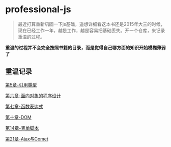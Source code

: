 # professional-js

> 最近打算重新巩固一下js基础，遥想详细看这本书还是2015年大三的时候，现在已经工作一年，越是工作，越是容易把基础丢失。开一个仓库，来记录重温的过程。

**重温的过程并不会完全按照书籍的目录，而是觉得自己哪方面的知识开始模糊薄弱了**

## 重温记录

[第5章-引用类型](https://github.com/qianlongo/professional-js/blob/master/%E7%AC%AC5%E7%AB%A0-%E5%BC%95%E7%94%A8%E7%B1%BB%E5%9E%8B.md)

[第六章-面向对象的程序设计](https://github.com/qianlongo/professional-js/blob/master/%E7%AC%AC%E5%85%AD%E7%AB%A0-%E9%9D%A2%E5%90%91%E5%AF%B9%E8%B1%A1%E7%9A%84%E7%A8%8B%E5%BA%8F%E8%AE%BE%E8%AE%A1.md)

[第七章-函数表达式](https://github.com/qianlongo/professional-js/blob/master/%E7%AC%AC%E4%B8%83%E7%AB%A0-%E5%87%BD%E6%95%B0%E8%A1%A8%E8%BE%BE%E5%BC%8F.md)

[第十章-DOM](https://github.com/qianlongo/professional-js/blob/master/%E7%AC%AC%E5%8D%81%E7%AB%A0-DOM.md)

[第14章-表单脚本](https://github.com/qianlongo/professional-js/blob/master/%E7%AC%AC14%E7%AB%A0-%E8%A1%A8%E5%8D%95%E8%84%9A%E6%9C%AC.md)

[第21章-Ajax与Comet](https://github.com/qianlongo/professional-js/blob/master/%E7%AC%AC21%E7%AB%A0-Ajax%E4%B8%8EComet.md)

